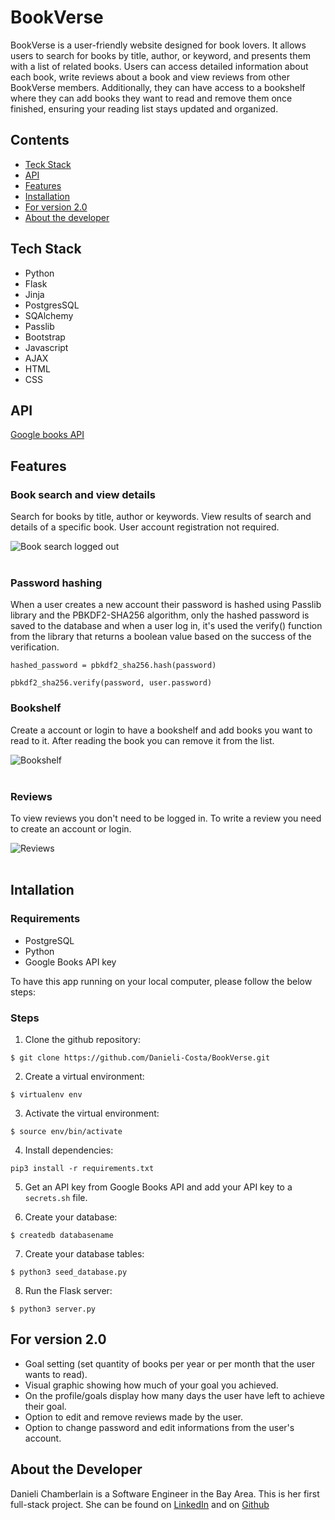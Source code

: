 # BookVerse

BookVerse is a user-friendly website designed for book lovers. It allows users to search for books by title, author, or keyword, and presents them with a list of related books. Users can access detailed information about each book, write reviews about a book and view reviews from other BookVerse members. Additionally, they can have access to a bookshelf where they can add books they want to read and remove them once finished, ensuring your reading list stays updated and organized.

## Contents

- [Teck Stack](#techstack)
- [API](#api)
- [Features](#features)
- [Installation](#installation)
- [For version 2.0](#version2)
- [About the developer](#about)

## <a name="techstack"></a>Tech Stack

- Python
- Flask
- Jinja
- PostgresSQL
- SQAlchemy
- Passlib
- Bootstrap
- Javascript
- AJAX
- HTML
- CSS

## <a name="api"></a> API

[Google books API](https://developers.google.com/books/docs/overview)

## <a name="features"></a> Features

### Book search and view details

Search for books by title, author or keywords. View results of search and details of a specific book. User account registration not required.

![Book search logged out]()
<br /> <br />

### Password hashing

When a user creates a new account their password is hashed using Passlib library and the PBKDF2-SHA256 algorithm, only the hashed password is saved to the database and when a user log in, it's used the verify() function from the library that returns a boolean value based on the success of the verification.

`hashed_password = pbkdf2_sha256.hash(password)`

`pbkdf2_sha256.verify(password, user.password)`

### Bookshelf

Create a account or login to have a bookshelf and add books you want to read to it. After reading the book you can remove it from the list.

![Bookshelf]()
<br /> <br />

### Reviews

To view reviews you don't need to be logged in.
To write a review you need to create an account or login.

![Reviews]()
<br /> <br />

## <a name="installation"></a> Intallation

### Requirements

- PostgreSQL
- Python
- Google Books API key

To have this app running on your local computer, please follow the below steps:

### Steps

1. Clone the github repository:

```
$ git clone https://github.com/Danieli-Costa/BookVerse.git
```

2. Create a virtual environment:

```
$ virtualenv env
```

3. Activate the virtual environment:

```
$ source env/bin/activate
```

4. Install dependencies:

```
pip3 install -r requirements.txt
```

5. Get an API key from Google Books API and add your API key to a `secrets.sh` file.

6. Create your database:

```
$ createdb databasename
```

7. Create your database tables:

```
$ python3 seed_database.py
```

8. Run the Flask server:

```
$ python3 server.py
```

## <a name="version2"> For version 2.0

- Goal setting (set quantity of books per year or per month that the user wants to read).
- Visual graphic showing how much of your goal you achieved.
- On the profile/goals display how many days the user have left to achieve their goal.
- Option to edit and remove reviews made by the user.
- Option to change password and edit informations from the user's account.

## <a name="about"></a> About the Developer

Danieli Chamberlain is a Software Engineer in the Bay Area. This is her first full-stack project.
She can be found on [LinkedIn](https://www.linkedin.com/in/danieli-chamberlain-14a530225/) and on [Github](https://github.com/Danieli-Costa)
